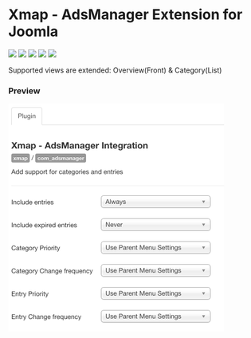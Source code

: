 # Xmap - AdsManager Extension for Joomla

![](https://img.shields.io/static/v1?label=Joomla&message=3.X&style=flat&logo=joomla&logoColor=orange&color=blue)
![](https://img.shields.io/github/release/z-index-net/joomla-plugin-xmap-adsmanager.svg)
![](https://img.shields.io/github/downloads/z-index-net/joomla-plugin-xmap-adsmanager/total.svg)
![](https://img.shields.io/badge/Maintained%3F-no-red.svg)
![](https://img.shields.io/github/license/z-index-net/joomla-plugin-xmap-adsmanager.svg)

Supported views are extended: Overview(Front) &amp; Category(List)

### Preview

![Screenshot](./screenshots/plg_xmap_com_adsmanager.0.png?raw=true)

